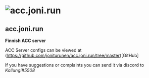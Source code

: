 # ![acc.joni.run](https://www.assettocorsa.net/competizione/wp-content/uploads/ACC-Logo-Ambientato.jpg "ACC LOGO")

## acc.joni.run

**Finnish ACC server**

ACC Server configs can be viewed at (https://github.com/joniturunen/acc.joni.run/tree/master)[GitHub]

If you have suggestions or complaints you can send it via discord to _Kallungi#5508_
